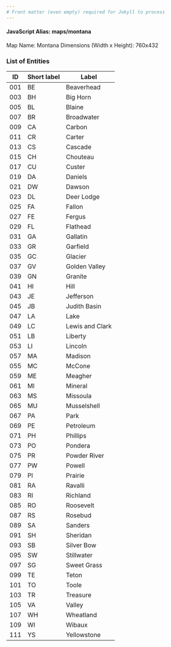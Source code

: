 ```yaml
---
# Front matter (even empty) required for Jekyll to process
---
```


#### JavaScript Alias: maps/montana

Map Name: Montana
Dimensions (Width x Height): 760x432





### List of Entities

ID | Short label | Label
---|---|---|
001|BE|Beaverhead
003|BH|Big Horn
005|BL|Blaine
007|BR|Broadwater
009|CA|Carbon
011|CR|Carter
013|CS|Cascade
015|CH|Chouteau
017|CU|Custer
019|DA|Daniels
021|DW|Dawson
023|DL|Deer Lodge
025|FA|Fallon
027|FE|Fergus
029|FL|Flathead
031|GA|Gallatin
033|GR|Garfield
035|GC|Glacier
037|GV|Golden Valley
039|GN|Granite
041|HI|Hill
043|JE|Jefferson
045|JB|Judith Basin
047|LA|Lake
049|LC|Lewis and Clark
051|LB|Liberty
053|LI|Lincoln
057|MA|Madison
055|MC|McCone
059|ME|Meagher
061|MI|Mineral
063|MS|Missoula
065|MU|Musselshell
067|PA|Park
069|PE|Petroleum
071|PH|Phillips
073|PO|Pondera
075|PR|Powder River
077|PW|Powell
079|PI|Prairie
081|RA|Ravalli
083|RI|Richland
085|RO|Roosevelt
087|RS|Rosebud
089|SA|Sanders
091|SH|Sheridan
093|SB|Silver Bow
095|SW|Stillwater
097|SG|Sweet Grass
099|TE|Teton
101|TO|Toole
103|TR|Treasure
105|VA|Valley
107|WH|Wheatland
109|WI|Wibaux
111|YS|Yellowstone

